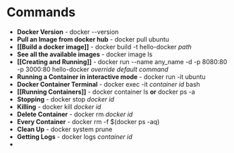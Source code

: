 # Commands
- **Docker Version** - docker --version
- **Pull an Image from docker hub** - docker pull ubuntu
- **[[Build a docker image]]** - docker build -t hello-docker *path*
- **See all the available images** - docker image ls
- **[[Creating and Running]]** - docker run --name any_name -d -p 8080:80 -p 3000:80 hello-docker _override default command_
- **Running a Container in interactive mode** - docker run -it ubuntu
- **Docker Container Terminal** - docker exec -it _container id_ bash
- **[[Running Containers]]** - docker container ls __or__ docker ps -a
- **Stopping** - docker stop _docker id_
- **Killing** - docker kill _docker id_
- **Delete Container** - docker rm _docker id_
- **Every Container** - docker rm -f $(docker ps -aq)
- **Clean Up** - docker system prune
- **Getting Logs** - docker logs _container id_
- 